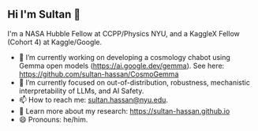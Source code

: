 ## Hi I'm Sultan 👋

I'm a NASA Hubble Fellow at CCPP/Physics NYU, and a KaggleX Fellow (Cohort 4) at Kaggle/Google.

- 🔭 I’m currently working on developing a cosmology chabot using Gemma open models (https://ai.google.dev/gemma). See here: https://github.com/sultan-hassan/CosmoGemma
- 🌱 I’m currently focused on out-of-distribution, robustness, mechanistic interpretability of LLMs, and AI Safety.
- 📫 How to reach me: sultan.hassan@nyu.edu.
- 📖 Learn more about my research: https://sultan-hassan.github.io
- 😄 Pronouns: he/him.

<!--
**sultan-hassan/sultan-hassan** is a ✨ _special_ ✨ repository because its `README.md` (this file) appears on your GitHub profile.

Here are some ideas to get you started:

- 🔭 I’m currently working on ...
- 🌱 I’m currently learning ...
- 👯 I’m looking to collaborate on ...
- 🤔 I’m looking for help with ...
- 💬 Ask me about ...
- 📫 How to reach me: ...
- 😄 Pronouns: ...
- ⚡ Fun fact: ...
-->
